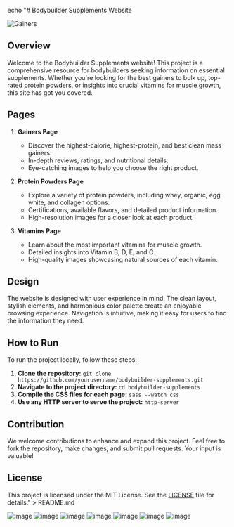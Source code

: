echo "# Bodybuilder Supplements Website

![Gainers](https://www.bodybuilding.com/images/2021/march/best-weight-gainers-of-2021-header-830x467.jpg)

## Overview
Welcome to the Bodybuilder Supplements website! This project is a comprehensive resource for bodybuilders seeking information on essential supplements. Whether you're looking for the best gainers to bulk up, top-rated protein powders, or insights into crucial vitamins for muscle growth, this site has got you covered.

## Pages
1. **Gainers Page**
   - Discover the highest-calorie, highest-protein, and best clean mass gainers.
   - In-depth reviews, ratings, and nutritional details.
   - Eye-catching images to help you choose the right product.

2. **Protein Powders Page**
   - Explore a variety of protein powders, including whey, organic, egg white, and collagen options.
   - Certifications, available flavors, and detailed product information.
   - High-resolution images for a closer look at each product.

3. **Vitamins Page**
   - Learn about the most important vitamins for muscle growth.
   - Detailed insights into Vitamin B, D, E, and C.
   - High-quality images showcasing natural sources of each vitamin.

## Design
The website is designed with user experience in mind. The clean layout, stylish elements, and harmonious color palette create an enjoyable browsing experience. Navigation is intuitive, making it easy for users to find the information they need.

## How to Run
To run the project locally, follow these steps:
1. **Clone the repository:** `git clone https://github.com/yourusername/bodybuilder-supplements.git`
2. **Navigate to the project directory:** `cd bodybuilder-supplements`
3. **Compile the CSS files for each page:** `sass --watch css`
4. **Use any HTTP server to serve the project:** `http-server`

## Contribution
We welcome contributions to enhance and expand this project. Feel free to fork the repository, make changes, and submit pull requests. Your input is valuable!

## License
This project is licensed under the MIT License. See the [LICENSE](LICENSE) file for details." > README.md

![image](https://github.com/Okyanusaydgn/Patika_CSS_-dev_1/assets/121745165/e7769eb5-fc79-462b-85d1-222423b78291)
![image](https://github.com/Okyanusaydgn/Patika_CSS_-dev_1/assets/121745165/358e1f76-0e36-4ef8-b5e1-5787a0ce1908)
![image](https://github.com/Okyanusaydgn/Patika_CSS_-dev_1/assets/121745165/431cd411-1a01-418e-bcb7-2c5013b1449d)
![image](https://github.com/Okyanusaydgn/Patika_CSS_-dev_1/assets/121745165/b1b3192f-f047-4bd9-8b11-d87672697500)
![image](https://github.com/Okyanusaydgn/Patika_CSS_-dev_1/assets/121745165/765994a2-26e4-4e97-89d8-370edf77e481)
![image](https://github.com/Okyanusaydgn/Patika_CSS_-dev_1/assets/121745165/6ab35503-6f09-482c-a301-cebf1ccee60c)
![image](https://github.com/Okyanusaydgn/Patika_CSS_-dev_1/assets/121745165/d4653169-8da9-4778-8b93-90fb7f78e072)

